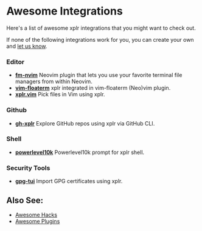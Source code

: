 # Awesome Integrations

Here's a list of awesome xplr integrations that you might want to check out.

If none of the following integrations work for you, you can create your own and
[let us know][1].

### Editor

- [**fm-nvim**][10] Neovim plugin that lets you use your favorite terminal file managers from within Neovim.
- [**vim-floaterm**][6] xplr integrated in vim-floaterm (Neo)vim plugin.
- [**xplr.vim**][5] Pick files in Vim using xplr.

### Github

- [**gh-xplr**][13] Explore GitHub repos using xplr via GitHub CLI.

### Shell

- [**powerlevel10k**][7] Powerlevel10k prompt for xplr shell.

### Security Tools

- [**gpg-tui**][8] Import GPG certificates using xplr.

## Also See:

- [Awesome Hacks][11]
- [Awesome Plugins][12]

[1]: https://github.com/sayanarijit/xplr/discussions/categories/show-and-tell
[2]: #editor
[3]: #shell
[4]: #security-tools
[5]: https://github.com/sayanarijit/xplr.vim
[6]: https://github.com/voldikss/vim-floaterm#xplr
[7]: https://github.com/romkatv/powerlevel10k/blob/191d1b89e325ee3b6d2d75a394654aaf4f077a7c/internal/p10k.zsh#L4756-L4768
[8]: https://github.com/orhun/gpg-tui#importreceive
[10]: https://github.com/is0n/fm-nvim
[11]: awesome-hacks.md
[12]: awesome-plugins.md
[13]: https://github.com/sayanarijit/gh-xplr
